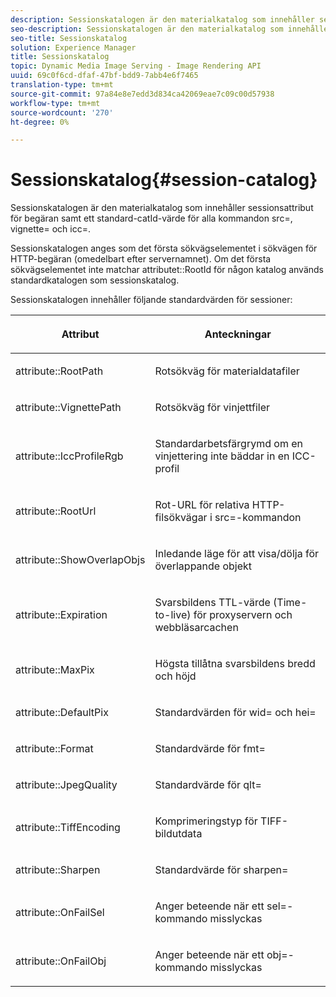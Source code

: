 ```yaml
---
description: Sessionskatalogen är den materialkatalog som innehåller sessionsattribut för begäran samt ett standard-catId-värde för alla kommandon src=, vignette= och icc=.
seo-description: Sessionskatalogen är den materialkatalog som innehåller sessionsattribut för begäran samt ett standard-catId-värde för alla kommandon src=, vignette= och icc=.
seo-title: Sessionskatalog
solution: Experience Manager
title: Sessionskatalog
topic: Dynamic Media Image Serving - Image Rendering API
uuid: 69c0f6cd-dfaf-47bf-bdd9-7abb4e6f7465
translation-type: tm+mt
source-git-commit: 97a84e8e7edd3d834ca42069eae7c09c00d57938
workflow-type: tm+mt
source-wordcount: '270'
ht-degree: 0%

---
```



# Sessionskatalog{#session-catalog}

Sessionskatalogen är den materialkatalog som innehåller sessionsattribut för begäran samt ett standard-catId-värde för alla kommandon src=, vignette= och icc=.

Sessionskatalogen anges som det första sökvägselementet i sökvägen för HTTP-begäran (omedelbart efter servernamnet). Om det första sökvägselementet inte matchar attributet::RootId för någon katalog används standardkatalogen som sessionskatalog.

Sessionskatalogen innehåller följande standardvärden för sessioner:

<table id="table_DB5E0DD8E9B440A4964A1326433597C8"> 
 <thead> 
  <tr> 
   <th class="entry"> <p>Attribut </p> </th> 
   <th class="entry"> <p>Anteckningar </p> </th> 
  </tr> 
 </thead>
 <tbody> 
  <tr> 
   <td> <p> <span class="codeph"> attribute::RootPath</span> </p> </td> 
   <td> <p> Rotsökväg för materialdatafiler </p> </td> 
  </tr> 
  <tr> 
   <td> <p> <span class="codeph"> attribute::VignettePath</span> </p> </td> 
   <td> <p> Rotsökväg för vinjettfiler </p> </td> 
  </tr> 
  <tr> 
   <td> <p> <span class="codeph"> attribute::IccProfileRgb</span> </p> </td> 
   <td> <p> Standardarbetsfärgrymd om en vinjettering inte bäddar in en ICC-profil </p> </td> 
  </tr> 
  <tr> 
   <td> <p> <span class="codeph"> attribute::RootUrl</span> </p> </td> 
   <td> <p> Rot-URL för relativa HTTP-filsökvägar i <span class="codeph"> src=</span>-kommandon </p> </td> 
  </tr> 
  <tr> 
   <td> <p> <span class="codeph"> attribute::ShowOverlapObjs</span> </p> </td> 
   <td> <p> Inledande läge för att visa/dölja för överlappande objekt </p> </td> 
  </tr> 
  <tr> 
   <td> <p> <span class="codeph"> attribute::Expiration</span> </p> </td> 
   <td> <p> Svarsbildens TTL-värde (Time-to-live) för proxyservern och webbläsarcachen </p> </td> 
  </tr> 
  <tr> 
   <td> <p> <span class="codeph"> attribute::MaxPix</span> </p> </td> 
   <td> <p> Högsta tillåtna svarsbildens bredd och höjd </p> </td> 
  </tr> 
  <tr> 
   <td> <p> <span class="codeph"> attribute::DefaultPix</span> </p> </td> 
   <td> <p> Standardvärden för <span class="codeph"> wid=</span> och <span class="codeph"> hei=</span> </p> </td> 
  </tr> 
  <tr> 
   <td> <p> <span class="codeph"> attribute::Format</span> </p> </td> 
   <td> <p> Standardvärde för <span class="codeph"> fmt=</span> </p> </td> 
  </tr> 
  <tr> 
   <td> <p> <span class="codeph"> attribute::JpegQuality</span> </p> </td> 
   <td> <p> Standardvärde för <span class="codeph"> qlt=</span> </p> </td> 
  </tr> 
  <tr> 
   <td> <p> <span class="codeph"> attribute::TiffEncoding</span> </p> </td> 
   <td> <p> Komprimeringstyp för TIFF-bildutdata </p> </td> 
  </tr> 
  <tr> 
   <td> <p> <span class="codeph"> attribute::Sharpen</span> </p> </td> 
   <td> <p> Standardvärde för <span class="codeph"> sharpen=</span> </p> </td> 
  </tr> 
  <tr> 
   <td> <p> <span class="codeph"> attribute::OnFailSel</span> </p> </td> 
   <td> <p> Anger beteende när ett <span class="codeph"> sel=</span>-kommando misslyckas </p> </td> 
  </tr> 
  <tr> 
   <td> <p> <span class="codeph"> attribute::OnFailObj</span> </p> </td> 
   <td> <p> Anger beteende när ett <span class="codeph"> obj=</span>-kommando misslyckas </p> </td> 
  </tr> 
 </tbody> 
</table>


